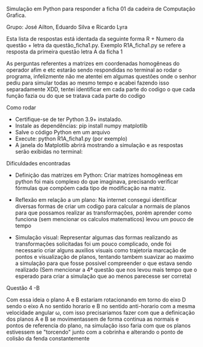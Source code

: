 Simulação em Python para responder a ficha 01 da cadeira de Computação Grafica.

Grupo: José Ailton, Eduardo Silva e Ricardo Lyra 

Esta lista de respostas está identada da seguinte forma R + Numero da questão + letra da questão_ficha1.py.
Exemplo R1A_ficha1.py se refere a resposta da primeira questão letra A da ficha 1

As perguntas referentes a matrizes em coordenadas homogêneas do operador afim e etc estarão sendo respondidas no terminal ao rodar o programa, infelizmente não me atentei em algumas questões onde o senhor pediu para simular todas ao mesmo tempo e acabei fazendo isso separadamente XDD, tentei identificar em cada parte do codigo o que cada função fazia ou do que se tratava cada parte do codigo 

Como rodar
- Certifique-se de ter Python 3.9+ instalado.
- Instale as dependências:
pip install numpy matplotlib
- Salve o código Python em um arquivo
- Execute:
python R1A_ficha1.py (por exemplo)
- A janela do Matplotlib abrirá mostrando a simulação e as respostas serão exibidas no terminal:

Dificuldades encontradas
- Definição das matrizes em Python:
Criar matrizes homogêneas em python foi mais complexo do que imaginava, precisando verificar fórmulas que compõem cada tipo de modificação na matriz.

- Reflexão em relação a um plano:
Na internet consegui identificar diversas formas de criar um codigo para calcular a normais de planos para que possamos realizar as transformações, porém aprender como funciona (sem mencionar os calculos matematicos) levou um pouco de tempo

- Simulação visual:
Representar algumas das formas realizando as transformações solicitadas foi um pouco complicado, onde foi necessario criar alguns auxilios visuais como trajetoria marcação de pontos e visualização de planos, tentando tambem suavizar ao maximo a simulação para que fosse possivel compreender o que estava sendo realizado (Sem mencionar a 4ª questão que nos levou mais tempo que o esperado para criar a simulação que ao menos parecesse ser correta)

Questão 4 -B

Com essa ideia o plano A e B estariam rotacionando em torno do eixo D sendo o eixo A no sentido horario e B no sentido anti-horario com a mesma velocidade angular ω, com isso precisariamos fazer com que a definicação dos planos A e B se movimentassem de forma continua as normais e pontos de referencia do plano, na simulação isso faria com que os planos estivessem se "torcendo" junto com a cobrinha e alterando o ponto de colisão da fenda constantemente
